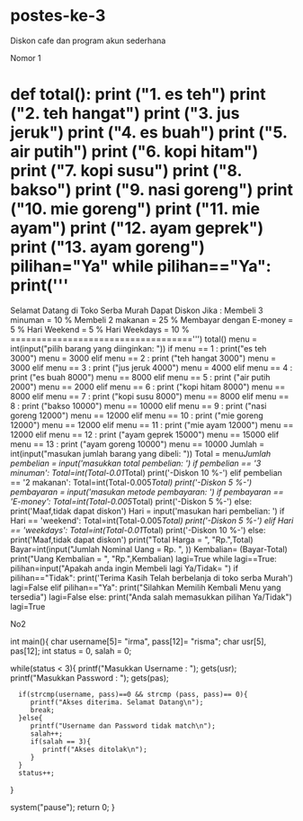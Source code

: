 # postes-ke-3
Diskon cafe dan program akun sederhana

Nomor 1

def total():
    print ("1. es teh")
    print ("2. teh hangat")
    print ("3. jus jeruk")
    print ("4. es buah")
    print ("5. air putih")
    print ("6. kopi hitam")
    print ("7. kopi susu")
    print ("8. bakso")
    print ("9. nasi goreng")
    print ("10. mie goreng")
    print ("11. mie ayam")
    print ("12. ayam geprek")
    print ("13. ayam goreng")
pilihan="Ya"
while pilihan=="Ya":
    print('''
===================================
Selamat Datang di
Toko Serba Murah
Dapat Diskon Jika :
Membeli 3 minuman = 10 %
Membeli 2 makanan = 25 %
Membayar dengan E-money = 5 %
Hari Weekend = 5 %
Hari Weekdays = 10 %
===================================''')
    total()
    menu = int(input("pilih barang yang diinginkan: "))
    if menu == 1 :
        print("es teh 3000")
        menu = 3000
    elif menu == 2 :
        print ("teh hangat 3000")
        menu = 3000
    elif menu == 3 : 
        print ("jus jeruk 4000")
        menu = 4000
    elif menu == 4 :
        print ("es buah 8000")
        menu == 8000
    elif menu == 5 :
        print ("air putih 2000")
        menu == 2000
    elif menu == 6 :
        print ("kopi hitam 8000")
        menu == 8000
    elif menu == 7 :
        print ("kopi susu 8000")
        menu == 8000
    elif menu == 8 :
        print ("bakso 10000")
        menu == 10000
    elif menu == 9 :
        print ("nasi goreng 12000")
        menu == 12000
    elif menu == 10 :
        print ("mie goreng 12000")
        menu == 12000
    elif menu == 11 :
        print ("mie ayam 12000")
        menu == 12000
    elif menu == 12 :
        print ("ayam geprek 15000")
        menu == 15000
    elif menu == 13 :
        print ("ayam goreng 10000")
        menu == 10000
    Jumlah = int(input("masukan jumlah barang yang dibeli: "))
    Total = menu*Jumlah
    pembelian = input('masukkan total pembelian: ')
    if pembelian == '3 minuman':
        Total=int(Total-0.01*Total)
        print('-Diskon 10 %-')
    elif pembelian == '2 makanan':
        Total=int(Total-0.005*Total)
        print('-Diskon 5 %-')
    pembayaran = input('masukan metode pembayaran: ')
    if pembayaran == 'E-money':
        Total=int(Total-0.005*Total)
        print('-Diskon 5 %-')
    else:
        print('Maaf,tidak dapat diskon')
    Hari = input('masukan hari pembelian: ')
    if Hari == 'weekend':
        Total=int(Total-0.005*Total)
        print('-Diskon 5 %-')
    elif Hari == 'weekdays':
        Total=int(Total-0.01*Total)
        print('-Diskon 10 %-')
    else:
        print('Maaf,tidak dapat diskon')
        print("Total Harga = ", "Rp.",Total)
    Bayar=int(input("Jumlah Nominal Uang = Rp. ", ))
    Kembalian= (Bayar-Total)
    print("Uang Kembalian = ", "Rp.",Kembalian)
    lagi=True
    while lagi==True:
        pilihan=input("Apakah anda ingin Membeli lagi Ya/Tidak= ")
        if pilihan=="Tidak":
            print('Terima Kasih Telah berbelanja di toko serba Murah')
            lagi=False
        elif pilihan=="Ya":
            print("Silahkan Memilih Kembali Menu yang tersedia")
            lagi=False
        else:
            print("Anda salah memasukkan pilihan Ya/Tidak")
            lagi=True

No2

int main(){
   char username[5]= "irma", pass[12]= "risma";
   char usr[5], pas[12];
   int status = 0, salah = 0;

   while(status < 3){
      printf("Masukkan Username : ");
      gets(usr);
      printf("Masukkan Password : ");
      gets(pas);

      if(strcmp(username, pass)==0 && strcmp (pass, pass)== 0){
         printf("Akses diterima. Selamat Datang\n");
         break;
      }else{
         printf("Username dan Password tidak match\n");
         salah++;
         if(salah == 3){
            printf("Akses ditolak\n");
         }
      }
      status++;
   }

   system("pause");
   return 0;
}
